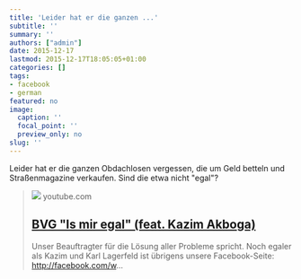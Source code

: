```yaml
---
title: 'Leider hat er die ganzen ...'
subtitle: ''
summary: ''
authors: ["admin"]
date: 2015-12-17
lastmod: 2015-12-17T18:05:05+01:00
categories: []
tags:
- facebook
- german
featured: no
image:
  caption: ''
  focal_point: ''
  preview_only: no
slug: ''
---
```

Leider hat er die ganzen Obdachlosen vergessen, die um Geld betteln und Straßenmagazine verkaufen. Sind die etwa nicht "egal"?
> [![](https://i.ytimg.com/vi/xvcpy4WjZMs/maxresdefault.jpg)](https://www.youtube.com/watch?v=xvcpy4WjZMs)
> youtube.com
> ## [BVG "Is mir egal" (feat. Kazim Akboga)](https://www.youtube.com/watch?v=xvcpy4WjZMs)
>
>Unser Beauftragter für die Lösung aller Probleme spricht.  Noch egaler als Kazim und Karl Lagerfeld ist übrigens unsere Facebook-Seite: http://facebook.com/w...


